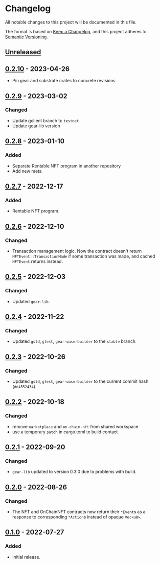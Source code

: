 # Changelog
All notable changes to this project will be documented in this file.

The format is based on [Keep a Changelog](https://keepachangelog.com/en/1.0.0/),
and this project adheres to [Semantic Versioning](https://semver.org/spec/v2.0.0.html).

## [Unreleased]

## [0.2.10] - 2023-04-26
- Pin gear and substrate crates to concrete revisions

## [0.2.9] - 2023-03-02
### Changed
- Update gclient branch to `testnet`
- Update gear-lib version

## [0.2.8] - 2023-01-10
### Added
- Separate Rentable NFT program in another repository
- Add new meta

## [0.2.7] - 2022-12-17
### Added
- Rentable NFT program.

## [0.2.6] - 2022-12-10
### Changed
- Transaction management logic. Now the contract doesn't return `NFTEvent::TransactionMade` if some transaction was made, and cached `NFTEvent` returns instead.

## [0.2.5] - 2022-12-03
### Changed
- Updated `gear-lib`.

## [0.2.4] - 2022-11-22
### Changed
- Updated `gstd`, `gtest`, `gear-wasm-builder` to the `stable` branch.

## [0.2.3] - 2022-10-26
### Changed
- Updated `gstd`, `gtest`, `gear-wasm-builder` to the current commit hash (`#d4552434`).

## [0.2.2] - 2022-10-18
### Changed
- remove `marketplace` and `on-chain-nft` from shared workspace
- use a temporary `patch` in cargo.toml to build contact

## [0.2.1] - 2022-09-20
### Changed
- `gear-lib` updated to version 0.3.0 due to problems with build.

## [0.2.0] - 2022-08-26
### Changed
- The NFT and OnChainNFT contracts now return their `*Event`s as a response to corresponding `*Action`s instead of opaque `Vec<u8>`.

## [0.1.0] - 2022-07-27
### Added
- Initial release.

[Unreleased]: https://github.com/gear-dapps/non-fungible-token/compare/0.2.10...HEAD
[0.2.10]: https://github.com/gear-dapps/non-fungible-token/compare/0.2.9...0.2.10
[0.2.9]: https://github.com/gear-dapps/non-fungible-token/compare/0.2.8...0.2.9
[0.2.8]: https://github.com/gear-dapps/non-fungible-token/compare/0.2.7...0.2.8
[0.2.7]: https://github.com/gear-dapps/non-fungible-token/compare/0.2.6...0.2.7
[0.2.6]: https://github.com/gear-dapps/non-fungible-token/compare/0.2.5...0.2.6
[0.2.5]: https://github.com/gear-dapps/non-fungible-token/compare/0.2.4...0.2.5
[0.2.4]: https://github.com/gear-dapps/non-fungible-token/compare/0.2.3...0.2.4
[0.2.3]: https://github.com/gear-dapps/non-fungible-token/compare/0.2.2...0.2.3
[0.2.2]: https://github.com/gear-dapps/non-fungible-token/compare/0.2.1...0.2.2
[0.2.1]: https://github.com/gear-dapps/non-fungible-token/compare/0.2.0...0.2.1
[0.2.0]: https://github.com/gear-dapps/non-fungible-token/compare/0.1.0...0.2.0
[0.1.0]: https://github.com/gear-dapps/non-fungible-token/compare/ee684b1...0.1.0

